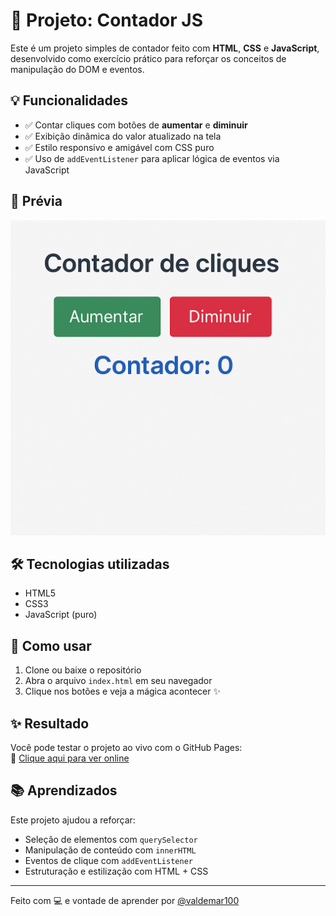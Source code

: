 # 🧮 Projeto: Contador JS

Este é um projeto simples de contador feito com **HTML**, **CSS** e **JavaScript**, desenvolvido como exercício prático para reforçar os conceitos de manipulação do DOM e eventos.

## 💡 Funcionalidades

- ✅ Contar cliques com botões de **aumentar** e **diminuir**
- ✅ Exibição dinâmica do valor atualizado na tela
- ✅ Estilo responsivo e amigável com CSS puro
- ✅ Uso de `addEventListener` para aplicar lógica de eventos via JavaScript

## 📸 Prévia

![contador-preview](preview.png) <!-- opcional: coloque uma imagem se quiser -->

## 🛠️ Tecnologias utilizadas

- HTML5
- CSS3
- JavaScript (puro)

## 📂 Como usar

1. Clone ou baixe o repositório
2. Abra o arquivo `index.html` em seu navegador
3. Clique nos botões e veja a mágica acontecer ✨

## ✨ Resultado

Você pode testar o projeto ao vivo com o GitHub Pages:  
🔗 [Clique aqui para ver online](https://valdemar100.github.io/contador-js/)

## 📚 Aprendizados

Este projeto ajudou a reforçar:
- Seleção de elementos com `querySelector`
- Manipulação de conteúdo com `innerHTML`
- Eventos de clique com `addEventListener`
- Estruturação e estilização com HTML + CSS

---

Feito com 💻 e vontade de aprender por [@valdemar100](https://github.com/valdemar100)
